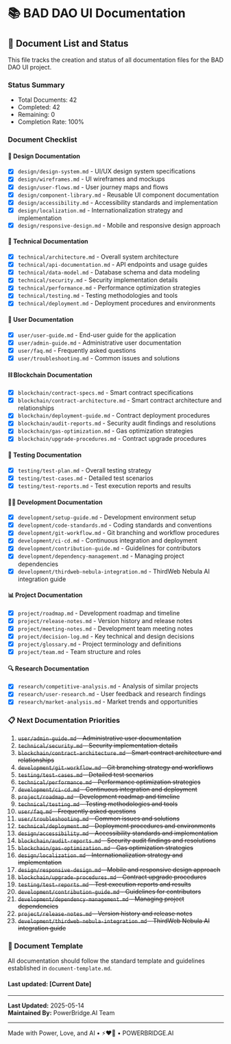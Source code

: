 # 📚 BAD DAO UI Documentation

## 📝 Document List and Status

This file tracks the creation and status of all documentation files for the BAD DAO UI project.

### Status Summary
- Total Documents: 42
- Completed: 42
- Remaining: 0
- Completion Rate: 100%

### Document Checklist

#### 🎨 Design Documentation
- [x] `design/design-system.md` - UI/UX design system specifications
- [x] `design/wireframes.md` - UI wireframes and mockups
- [x] `design/user-flows.md` - User journey maps and flows
- [x] `design/component-library.md` - Reusable UI component documentation
- [x] `design/accessibility.md` - Accessibility standards and implementation
- [x] `design/localization.md` - Internationalization strategy and implementation
- [x] `design/responsive-design.md` - Mobile and responsive design approach

#### 🔧 Technical Documentation  
- [x] `technical/architecture.md` - Overall system architecture
- [x] `technical/api-documentation.md` - API endpoints and usage guides
- [x] `technical/data-model.md` - Database schema and data modeling  
- [x] `technical/security.md` - Security implementation details
- [x] `technical/performance.md` - Performance optimization strategies
- [x] `technical/testing.md` - Testing methodologies and tools
- [x] `technical/deployment.md` - Deployment procedures and environments

#### 📱 User Documentation
- [x] `user/user-guide.md` - End-user guide for the application
- [x] `user/admin-guide.md` - Administrative user documentation
- [x] `user/faq.md` - Frequently asked questions
- [x] `user/troubleshooting.md` - Common issues and solutions

#### ⛓️ Blockchain Documentation
- [x] `blockchain/contract-specs.md` - Smart contract specifications
- [x] `blockchain/contract-architecture.md` - Smart contract architecture and relationships
- [x] `blockchain/deployment-guide.md` - Contract deployment procedures
- [x] `blockchain/audit-reports.md` - Security audit findings and resolutions
- [x] `blockchain/gas-optimization.md` - Gas optimization strategies
- [x] `blockchain/upgrade-procedures.md` - Contract upgrade procedures

#### 🧪 Testing Documentation
- [x] `testing/test-plan.md` - Overall testing strategy
- [x] `testing/test-cases.md` - Detailed test scenarios
- [x] `testing/test-reports.md` - Test execution reports and results

#### 👩‍💻 Development Documentation
- [x] `development/setup-guide.md` - Development environment setup
- [x] `development/code-standards.md` - Coding standards and conventions
- [x] `development/git-workflow.md` - Git branching and workflow procedures
- [x] `development/ci-cd.md` - Continuous integration and deployment
- [x] `development/contribution-guide.md` - Guidelines for contributors
- [x] `development/dependency-management.md` - Managing project dependencies
- [x] `development/thirdweb-nebula-integration.md` - ThirdWeb Nebula AI integration guide

#### 📊 Project Documentation
- [x] `project/roadmap.md` - Development roadmap and timeline
- [x] `project/release-notes.md` - Version history and release notes
- [x] `project/meeting-notes.md` - Development team meeting notes
- [x] `project/decision-log.md` - Key technical and design decisions
- [x] `project/glossary.md` - Project terminology and definitions
- [x] `project/team.md` - Team structure and roles

#### 🔍 Research Documentation
- [x] `research/competitive-analysis.md` - Analysis of similar projects
- [x] `research/user-research.md` - User feedback and research findings
- [x] `research/market-analysis.md` - Market trends and opportunities

### 📋 Next Documentation Priorities
1. ~~`user/admin-guide.md` - Administrative user documentation~~
2. ~~`technical/security.md` - Security implementation details~~
3. ~~`blockchain/contract-architecture.md` - Smart contract architecture and relationships~~
4. ~~`development/git-workflow.md` - Git branching strategy and workflows~~
5. ~~`testing/test-cases.md` - Detailed test scenarios~~
6. ~~`technical/performance.md` - Performance optimization strategies~~
7. ~~`development/ci-cd.md` - Continuous integration and deployment~~
8. ~~`project/roadmap.md` - Development roadmap and timeline~~
9. ~~`technical/testing.md` - Testing methodologies and tools~~
10. ~~`user/faq.md` - Frequently asked questions~~
11. ~~`user/troubleshooting.md` - Common issues and solutions~~
12. ~~`technical/deployment.md` - Deployment procedures and environments~~
13. ~~`design/accessibility.md` - Accessibility standards and implementation~~
14. ~~`blockchain/audit-reports.md` - Security audit findings and resolutions~~
15. ~~`blockchain/gas-optimization.md` - Gas optimization strategies~~
16. ~~`design/localization.md` - Internationalization strategy and implementation~~
17. ~~`design/responsive-design.md` - Mobile and responsive design approach~~
18. ~~`blockchain/upgrade-procedures.md` - Contract upgrade procedures~~
19. ~~`testing/test-reports.md` - Test execution reports and results~~
20. ~~`development/contribution-guide.md` - Guidelines for contributors~~
21. ~~`development/dependency-management.md` - Managing project dependencies~~
22. ~~`project/release-notes.md` - Version history and release notes~~
23. ~~`development/thirdweb-nebula-integration.md` - ThirdWeb Nebula AI integration guide~~

### 📝 Document Template
All documentation should follow the standard template and guidelines established in `document-template.md`.

#### Last updated: [Current Date]

---

**Last Updated:** 2025-05-14  
**Maintained By:** PowerBridge.AI Team

---

Made with Power, Love, and AI •  ⚡️❤️🤖 •  POWERBRIDGE.AI 